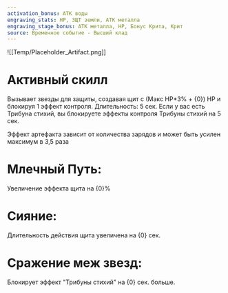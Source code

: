 ```yaml
---
activation_bonus: АТК воды
engraving_stats: HP, ЗЩТ земли, АТК металла
engraving_stage_bonus: АТК металла, HP, Бонус Крита, Крит
source: Временное событие - Высший клад
---
```

![[Temp/Placeholder_Artifact.png]]
# Активный скилл
Вызывает звезды для защиты, создавая щит с (Макс HP*3% + {0}) HP и блокируя 1 эффект контроля. Длительность: 5 сек. Если у вас есть Трибуна стихий, вы блокируете эффекты контроля Трибуны стихий на 5 сек.

Эффект артефакта зависит от количества зарядов и может быть усилен максимум в 3,5 раза

# Млечный Путь: 
Увеличение эффекта щита на {0}%
# Сияние: 
Длительность действия щита увеличена на {0} сек.
# Сражение меж звезд: 
Блокирует эффект "Трибуны стихий" на {0} сек. больше.
